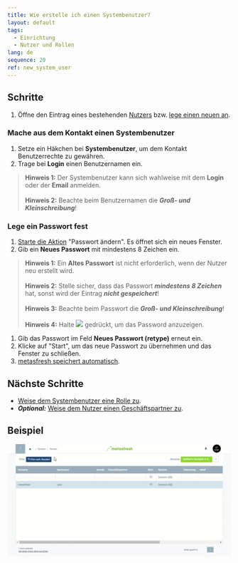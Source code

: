 ```yaml
---
title: Wie erstelle ich einen Systembenutzer?
layout: default
tags:
  - Einrichtung
  - Nutzer und Rollen
lang: de
sequence: 20
ref: new_system_user
---
```


## Schritte
1. Öffne den Eintrag eines bestehenden [Nutzers](Menu) bzw. [lege einen neuen an](Nutzer_anlegen).

### Mache aus dem Kontakt einen Systembenutzer
1. Setze ein Häkchen bei **Systembenutzer**, um dem Kontakt Benutzerrechte zu gewähren.
1. Trage bei **Login** einen Benutzernamen ein.
 >**Hinweis 1:** Der Systembenutzer kann sich wahlweise mit dem **Login** oder der **Email** anmelden.<br><br>
 >**Hinweis 2:** Beachte beim Benutzernamen die ***Groß- und Kleinschreibung***!

### Lege ein Passwort fest
1. [Starte die Aktion](AktionStarten) "Passwort ändern". Es öffnet sich ein neues Fenster.
1. Gib ein **Neues Passwort** mit mindestens 8 Zeichen ein.
 >**Hinweis 1:** Ein **Altes Passwort** ist nicht erforderlich, wenn der Nutzer neu erstellt wird.<br><br>
 >**Hinweis 2:** Stelle sicher, dass das Passwort ***mindestens 8 Zeichen*** hat, sonst wird der Eintrag ***nicht gespeichert***!<br><br>
 >**Hinweis 3:** Beachte beim Passwort die ***Groß- und Kleinschreibung***!<br><br>
 >**Hinweis 4:** Halte ![](assets/ShowPassword_Icon.png) gedrückt, um das Password anzuzeigen.

1. Gib das Passwort im Feld **Neues Passwort (retype)** erneut ein.
1. Klicke auf "Start", um das neue Passwort zu übernehmen und das Fenster zu schließen.
1. [metasfresh speichert automatisch](Speicheranzeige).

## Nächste Schritte
- [Weise dem Systembenutzer eine Rolle zu](Nutzerrolle_zuweisen).
- ***Optional:*** [Weise dem Nutzer einen Geschäftspartner zu](Nutzer_GPartner_zuweisen).

## Beispiel
![](assets/Neuer_Systembenutzer.gif)
